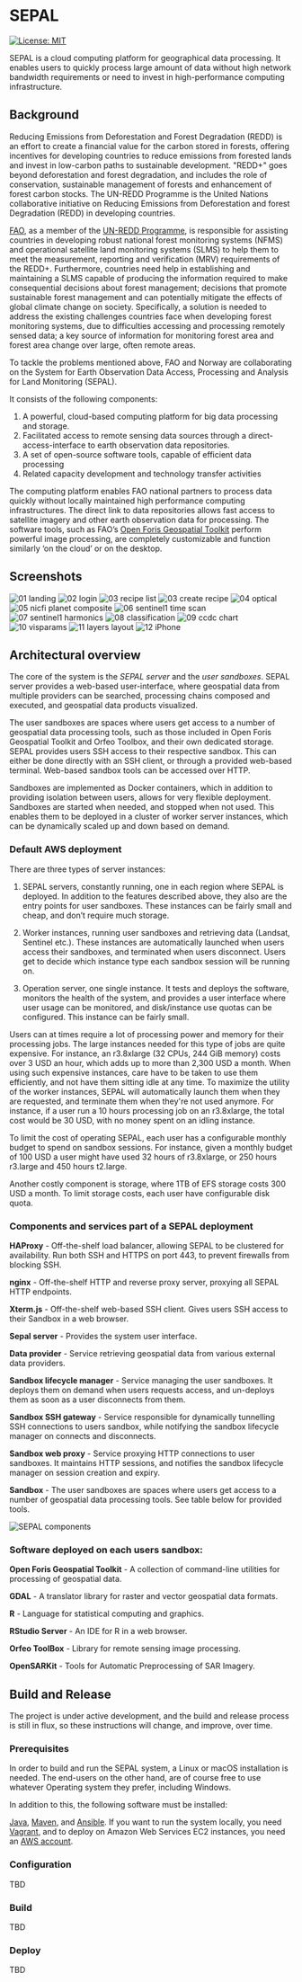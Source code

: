 SEPAL
=====
[![License: MIT](https://img.shields.io/badge/License-MIT-yellow.svg)](https://opensource.org/licenses/MIT)

SEPAL is a cloud computing platform for geographical data processing. It enables users to quickly process large amount
of data without high network bandwidth requirements or need to invest in high-performance computing infrastructure.

Background
----------
Reducing Emissions from Deforestation and Forest Degradation (REDD) is an effort to create a financial value for the
carbon stored in forests, offering incentives for developing countries to reduce emissions from forested lands and
invest in low-carbon paths to sustainable development. "REDD+" goes beyond deforestation and forest degradation,
and includes the role of conservation, sustainable management of forests and enhancement of forest carbon stocks. The
UN-REDD Programme is the United Nations collaborative initiative on Reducing Emissions from Deforestation and forest
Degradation (REDD) in developing countries.

[FAO](http://www.fao.org/home/en/), as a member of the [UN-REDD Programme](http://www.un-redd.org/), is responsible for
assisting countries in developing robust national forest
monitoring systems (NFMS) and operational satellite land monitoring systems (SLMS) to help them to meet the measurement,
reporting and verification  (MRV) requirements of the REDD+.  Furthermore, countries need help in establishing and
maintaining  a SLMS capable of producing the information required to make consequential decisions about forest
management; decisions that promote sustainable forest management and can potentially mitigate the effects of global
climate change on society.  Specifically, a solution is needed to address the existing challenges countries face when
developing forest monitoring systems, due to difficulties accessing and processing remotely sensed data; a key source
of information for monitoring forest area and forest area change over large, often remote areas.

To tackle the problems mentioned above, FAO and Norway are collaborating on the System for Earth Observation
Data Access, Processing and Analysis for Land Monitoring (SEPAL).

It  consists of the following components:

1. A powerful, cloud-based computing platform for big data processing and storage.
2. Facilitated access to remote sensing data sources through a direct-access-interface to earth observation data
   repositories.
3. A set of open-source software tools, capable of efficient data processing
4. Related capacity development and technology transfer activities

The computing platform enables FAO national partners to process data quickly without locally maintained high
performance computing infrastructures.  The direct link to data repositories allows fast access to satellite
imagery and other earth observation data for processing.  The software tools, such as FAO’s
[Open Foris Geospatial Toolkit](http://www.openforis.org/tools/geospatial-toolkit.html)
perform powerful image processing, are completely customizable and function similarly ‘on the cloud’ or on the desktop.

Screenshots
-----------
![01 landing](https://user-images.githubusercontent.com/149204/132474862-daf724e5-e7f8-4086-9132-c9afde0e6173.png)
![02 login](https://user-images.githubusercontent.com/149204/132474870-be73899f-f6bb-4d8b-96c5-05bb21a5d53c.png)
![03 recipe list](https://user-images.githubusercontent.com/149204/132474880-12333a36-dee0-4bdc-a0b4-0e9aab24b601.png)
![03 create recipe](https://user-images.githubusercontent.com/149204/132481048-6149f776-a7ed-47cb-8f75-3519aa1b8f1e.png)
![04 optical](https://user-images.githubusercontent.com/149204/132482428-16ef1555-26bc-441a-8717-d65db3b62ef4.png)
![05 nicfi planet composite](https://user-images.githubusercontent.com/149204/132474895-da433549-5d52-48cf-93ae-23c0ee9d47c0.png)
![06 sentinel1 time scan](https://user-images.githubusercontent.com/149204/132474899-b505b1da-b087-4923-9432-1174436a744f.png)
![07 sentinel1 harmonics](https://user-images.githubusercontent.com/149204/132474903-0d1db533-7427-49f6-9981-07aa5a0f6b71.png)
![08 classification](https://user-images.githubusercontent.com/149204/132474907-d4a018a1-282f-4dbd-b870-90bae470d1a0.png)
![09 ccdc chart](https://user-images.githubusercontent.com/149204/132474909-3a3c9f9d-4fb9-42b8-be01-2b354c7283a3.png)
![10 visparams](https://user-images.githubusercontent.com/149204/132474911-13fdd36a-e4fd-4ad2-93e2-e0a53510b1dc.png)
![11 layers layout](https://user-images.githubusercontent.com/149204/132478296-627a62cd-9d7b-40cf-a1aa-034c50664cf6.png)
![12 iPhone](https://user-images.githubusercontent.com/149204/132478926-2bf51235-de16-4a11-9bfb-4960b1e5471a.png)

Architectural overview
----------------------
The core of the system is the _SEPAL server_ and the _user sandboxes_. SEPAL server provides a web-based user-interface,
where geospatial data from multiple providers can be searched, processing chains composed and executed, and geospatial
data products visualized.

The user sandboxes are spaces where users get access to a number of geospatial data processing tools, such as those
included in Open Foris Geospatial Toolkit and Orfeo Toolbox, and their own dedicated storage. SEPAL provides users SSH
access to their respective sandbox. This can either be done directly with an SSH client, or through a provided web-based
terminal. Web-based sandbox tools can be accessed over HTTP.

Sandboxes are implemented as Docker containers, which in addition to providing isolation between users, allows for very
flexible deployment. Sandboxes are started when needed, and stopped when not used. This enables them to be deployed in a
cluster of worker server instances, which can be dynamically scaled up and down based on demand.

### Default AWS deployment
There are three types of server instances:

1. SEPAL servers, constantly running, one in each region where SEPAL is deployed. In addition to the features
   described above, they also are the entry points for user sandboxes. These instances can be
   fairly small and cheap, and don’t require much storage.

2. Worker instances, running user sandboxes and retrieving data (Landsat, Sentinel etc.). These instances are
   automatically launched when users access their sandboxes, and terminated when users disconnect. Users get to decide
   which instance type each sandbox session will be running on.

3. Operation server, one single instance. It tests and deploys the software, monitors the health of the system,
   and provides a user interface where user usage can be monitored, and disk/instance use quotas can be configured.
   This instance can be fairly small.

Users can at times require a lot of processing power and memory for their processing jobs. The large instances
needed for this type of jobs are quite expensive. For instance, an r3.8xlarge (32 CPUs, 244 GiB memory) costs over 3 USD
an hour, which adds up to more than 2,300 USD a month. When using such expensive instances, care have to be taken to
use them efficiently, and not have them sitting idle at any time. To maximize the utility of the worker instances,
SEPAL will automatically launch them when they are requested, and terminate them when they're not used anymore.
For instance, if a user run a 10 hours processing job on an r3.8xlarge, the total cost would be 30 USD, with no
money spent on an idling instance.

To limit the cost of operating SEPAL, each user has a configurable monthly budget to spend on sandbox sessions. For
instance, given a monthly budget of 100 USD a user might have used 32 hours of r3.8xlarge, or 250 hours r3.large and 450
hours t2.large.

Another costly component is storage, where 1TB of EFS storage costs 300 USD a month. To limit storage costs, each user
have configurable disk quota.

### Components and services part of a SEPAL deployment

**HAProxy** -
Off-the-shelf load balancer, allowing SEPAL to be clustered for availability. Run both SSH and HTTPS on port 443,
to prevent firewalls from blocking SSH.

**nginx** -
Off-the-shelf HTTP and reverse proxy server, proxying all SEPAL HTTP endpoints.

**Xterm.js** -
Off-the-shelf web-based SSH client. Gives  users SSH access to their Sandbox in a web browser.

**Sepal server** -
Provides the system user interface.

**Data provider** -
Service retrieving geospatial data from various external data providers.

**Sandbox lifecycle manager** -
Service managing the user sandboxes. It deploys them on demand when users requests access, and un-deploys them as soon
as a user disconnects from them.

**Sandbox SSH gateway** -
Service responsible for dynamically tunnelling SSH connections to users sandbox, while notifying the sandbox lifecycle
manager on connects and disconnects.

**Sandbox web proxy** -
Service proxying HTTP connections to user sandboxes. It maintains HTTP sessions, and notifies the sandbox lifecycle
manager on session creation and expiry.

**Sandbox** -
The user sandboxes are spaces where users get access to a number of geospatial data processing tools. See table below
for provided tools.

![SEPAL components](https://raw.githubusercontent.com/openforis/sepal/master/docs/Components.png)

### Software deployed on each users sandbox:

**Open Foris Geospatial Toolkit** -
A collection of command-line utilities for processing of geospatial data.

**GDAL** -
A translator library for raster and vector geospatial data formats.

**R** -
Language for statistical computing and graphics.

**RStudio Server** -
An IDE for R in a web browser.

**Orfeo ToolBox** -
Library for remote sensing image processing.

**OpenSARKit** -
Tools for Automatic Preprocessing of SAR Imagery.

Build and Release
-----------------
The project is under active development, and the build and release process is still in flux, so these
instructions will change, and improve, over time.

### Prerequisites
In order to build and run the SEPAL system, a Linux or macOS installation is needed.
The end-users on the other hand, are of course free to use whatever Operating system they prefer, including Windows.

In addition to this, the following software must be installed:

[Java](http://www.oracle.com/technetwork/java/javase/downloads/index.html),
[Maven](https://maven.apache.org/download.cgi), and
[Ansible](http://docs.ansible.com/ansible/intro_installation.html).
If you want to run the system locally, you need [Vagrant](https://www.vagrantup.com/downloads.html), and
to deploy on Amazon Web Services EC2 instances, you need an [AWS account](https://aws.amazon.com/account/).

### Configuration
TBD

### Build
TBD

### Deploy
TBD
